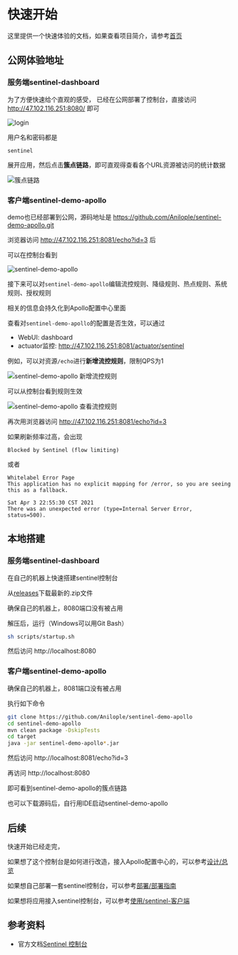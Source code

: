 # 快速开始

这里提供一个快速体验的文档，如果查看项目简介，请参考[首页](zh/)

## 公网体验地址

### 服务端sentinel-dashboard

为了方便快速给个直观的感受，
已经在公网部署了控制台，直接访问
http://47.102.116.251:8080/
即可

![login](https://user-images.githubusercontent.com/15523186/112150933-9cf15780-8c1b-11eb-8e01-ef955089a5f9.png)

用户名和密码都是

```
sentinel
```

展开应用，然后点击**簇点链路**，即可直观得查看各个URL资源被访问的统计数据

![簇点链路](https://user-images.githubusercontent.com/15523186/112151118-d4600400-8c1b-11eb-8d2e-a007832a37c5.png)

### 客户端sentinel-demo-apollo

demo也已经部署到公网，源码地址是 https://github.com/Anilople/sentinel-demo-apollo.git

浏览器访问
http://47.102.116.251:8081/echo?id=3
后

可以在控制台看到

![sentinel-demo-apollo](https://user-images.githubusercontent.com/15523186/112155307-2145d980-8c20-11eb-8a3b-3e5252c200e6.png)

接下来可以对`sentinel-demo-apollo`编辑流控规则、降级规则、热点规则、系统规则、授权规则

相关的信息会持久化到Apollo配置中心里面

查看对`sentinel-demo-apollo`的配置是否生效，可以通过

* WebUI: dashboard
* actuator监控: http://47.102.116.251:8081/actuator/sentinel

例如，可以对资源`/echo`进行**新增流控规则**，限制QPS为1

![sentinel-demo-apollo 新增流控规则](https://user-images.githubusercontent.com/15523186/112155681-7e418f80-8c20-11eb-9343-cfb9f68ec782.png)

可以从控制台看到规则生效

![sentinel-demo-apollo 查看流控规则](https://user-images.githubusercontent.com/15523186/112156043-da0c1880-8c20-11eb-8675-066e77205e83.png)

再次用浏览器访问 http://47.102.116.251:8081/echo?id=3

如果刷新频率过高，会出现

```
Blocked by Sentinel (flow limiting)
```

或者

```
Whitelabel Error Page
This application has no explicit mapping for /error, so you are seeing this as a fallback.

Sat Apr 3 22:55:30 CST 2021
There was an unexpected error (type=Internal Server Error, status=500).
```

## 本地搭建

### 服务端sentinel-dashboard

在自己的机器上快速搭建sentinel控制台

从[releases](https://github.com/Anilople/Sentinel/releases)下载最新的.zip文件

确保自己的机器上，8080端口没有被占用

解压后，运行（Windows可以用Git Bash）

```bash
sh scripts/startup.sh
```

然后访问 http://localhost:8080

### 客户端sentinel-demo-apollo

确保自己的机器上，8081端口没有被占用

执行如下命令

```bash
git clone https://github.com/Anilople/sentinel-demo-apollo
cd sentinel-demo-apollo
mvn clean package -DskipTests
cd target
java -jar sentinel-demo-apollo*.jar
```

然后访问 http://localhost:8081/echo?id=3

再访问 http://localhost:8080

即可看到sentinel-demo-apollo的簇点链路

也可以下载源码后，自行用IDE启动sentinel-demo-apollo

## 后续

快速开始已经走完，

如果想了这个控制台是如何进行改造，接入Apollo配置中心的，可以参考[设计/总览](zh/design/overview)

如果想自己部署一套sentinel控制台，可以参考[部署/部署指南](zh/deployment/deployment-guide)

如果想将应用接入sentinel控制台，可以参考[使用/sentinel-客户端](zh/usage/sentinel-client)

## 参考资料

* 官方文档[Sentinel 控制台](https://sentinelguard.io/zh-cn/docs/dashboard.html)